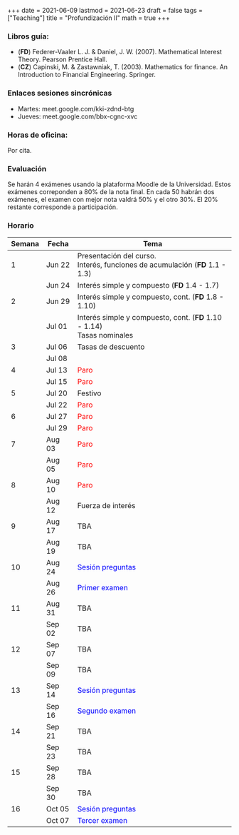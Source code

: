 +++
date      = 2021-06-09
lastmod   = 2021-06-23
draft     = false
tags      = ["Teaching"]
title     = "Profundización II"
math      = true
+++

### Libros guía:

+ (**FD**) Federer-Vaaler L. J. & Daniel, J. W. (2007). Mathematical Interest Theory. Pearson Prentice Hall.
+ (**CZ**) Capinski, M. & Zastawniak, T. (2003). Mathematics for finance. An Introduction to Financial Engineering. Springer.

### Enlaces sesiones sincrónicas

+ Martes: meet.google.com/kki-zdnd-btg
+ Jueves: meet.google.com/bbx-cgnc-xvc

### Horas de oficina: 

Por cita.

### Evaluación

Se harán 4 exámenes usando la plataforma Moodle de la Universidad. Estos exámenes correponden a 80% de la nota final. En cada 50 habrán dos exámenes, el examen con mejor nota valdrá 50% y el otro 30%. El 20% restante corresponde a participación. 

### Horario

Semana | Fecha | Tema
---| ---| ---
1  | Jun 22 | Presentación del curso. <br> Interés, funciones de acumulación (**FD** 1.1 - 1.3)
&nbsp; | Jun 24 | Interés simple y compuesto (**FD** 1.4 - 1.7)
2  | Jun 29 | Interés simple y compuesto, cont. (**FD** 1.8 - 1.10)
&nbsp; | Jul 01 | Interés simple y compuesto, cont. (**FD** 1.10 - 1.14) <br> Tasas nominales
3  | Jul 06 | Tasas de descuento
&nbsp; | Jul 08 | &nbsp;
4  | Jul 13 |  <font color="red">Paro</font> 
&nbsp; | Jul 15 | <font color="red">Paro</font> 
5  | Jul 20 |  Festivo
&nbsp; | Jul 22 | <font color="red">Paro</font> 
6  | Jul 27 |  <font color="red">Paro</font> 
&nbsp; | Jul 29  | <font color="red">Paro</font> 
7  | Aug 03 |  <font color="red">Paro</font> 
&nbsp; | Aug 05 | <font color="red">Paro</font> 
8  | Aug 10 |  <font color="red">Paro</font> 
&nbsp; | Aug 12 | Fuerza de interés
9  | Aug 17 |  TBA
&nbsp; | Aug 19 | TBA 
10  | Aug 24 | <font color="blue">Sesión preguntas</font>  
&nbsp; | Aug 26 | <font color="blue">Primer examen</font> 
11  | Aug 31 |  TBA
&nbsp; | Sep 02  | TBA 
12  | Sep 07 |  TBA
&nbsp; | Sep 09  | TBA
13  | Sep 14 |  <font color="blue">Sesión preguntas</font> 
&nbsp; | Sep 16  | <font color="blue">Segundo examen</font> 
14  | Sep 21 |  TBA
&nbsp; | Sep 23  | TBA 
15  | Sep 28 |  TBA
&nbsp; | Sep 30  | TBA 
16  | Oct 05 |  <font color="blue">Sesión preguntas</font> 
&nbsp; | Oct 07  | <font color="blue">Tercer examen</font> 



